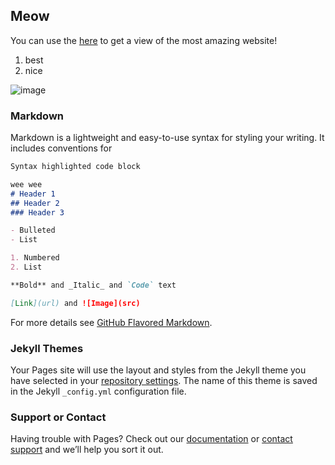 ## Meow

You can use the [here](https://www.youtube.com/watch?v=dQw4w9WgXcQ) to get a view of the most amazing website!

1. best
2. nice

![image](https://upload.wikimedia.org/wikipedia/commons/thumb/0/08/South_Shetland-2016-Deception_Island%E2%80%93Chinstrap_penguin_%28Pygoscelis_antarctica%29_04.jpg/800px-South_Shetland-2016-Deception_Island%E2%80%93Chinstrap_penguin_%28Pygoscelis_antarctica%29_04.jpg)

### Markdown

Markdown is a lightweight and easy-to-use syntax for styling your writing. It includes conventions for

```markdown
Syntax highlighted code block

wee wee
# Header 1
## Header 2
### Header 3

- Bulleted
- List

1. Numbered
2. List

**Bold** and _Italic_ and `Code` text

[Link](url) and ![Image](src)
```

For more details see [GitHub Flavored Markdown](https://guides.github.com/features/mastering-markdown/).

### Jekyll Themes

Your Pages site will use the layout and styles from the Jekyll theme you have selected in your [repository settings](https://github.com/ayzmoney/one/settings). The name of this theme is saved in the Jekyll `_config.yml` configuration file.

### Support or Contact

Having trouble with Pages? Check out our [documentation](https://help.github.com/categories/github-pages-basics/) or [contact support](https://github.com/contact) and we’ll help you sort it out.
